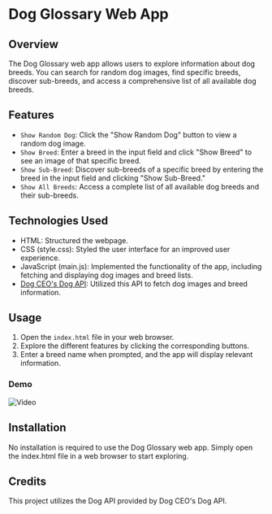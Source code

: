 # Dog Glossary Web App

## Overview

The Dog Glossary web app allows users to explore information about dog breeds. You can search for random dog images, find specific breeds, discover sub-breeds, and access a comprehensive list of all available dog breeds.

## Features

* `Show Random Dog`: Click the "Show Random Dog" button to view a random dog image.
* `Show Breed`: Enter a breed in the input field and click "Show Breed" to see an image of that specific breed.
* `Show Sub-Breed`: Discover sub-breeds of a specific breed by entering the breed in the input field and clicking "Show Sub-Breed."
* `Show All Breeds`: Access a complete list of all available dog breeds and their sub-breeds.

## Technologies Used

* HTML: Structured the webpage.
* CSS (style.css): Styled the user interface for an improved user experience.
* JavaScript (main.js): Implemented the functionality of the app, including fetching and displaying dog images and breed lists.
* [Dog CEO's Dog API](https://dog.ceo/dog-api/): Utilized this API to fetch dog images and breed information.

## Usage

1. Open the `index.html` file in your web browser.
2. Explore the different features by clicking the corresponding buttons.
3. Enter a breed name when prompted, and the app will display relevant information.

### Demo
![Video](demo-breeds.gif)

## Installation

No installation is required to use the Dog Glossary web app. Simply open the index.html file in a web browser to start exploring.

## Credits

This project utilizes the Dog API provided by Dog CEO's Dog API.
